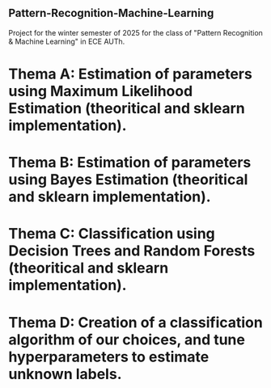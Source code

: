 ## Pattern-Recognition-Machine-Learning
 Project for the winter semester of 2025 for the class of "Pattern Recognition &amp; Machine Learning" in ECE AUTh.

# Thema A: Estimation of parameters using Maximum Likelihood Estimation (theoritical and sklearn implementation).
# Thema B: Estimation of parameters using Bayes Estimation (theoritical and sklearn implementation).
# Thema C: Classification using Decision Trees and Random Forests (theoritical and sklearn implementation). 
# Thema D: Creation of a classification algorithm of our choices, and tune hyperparameters to estimate unknown labels.  
